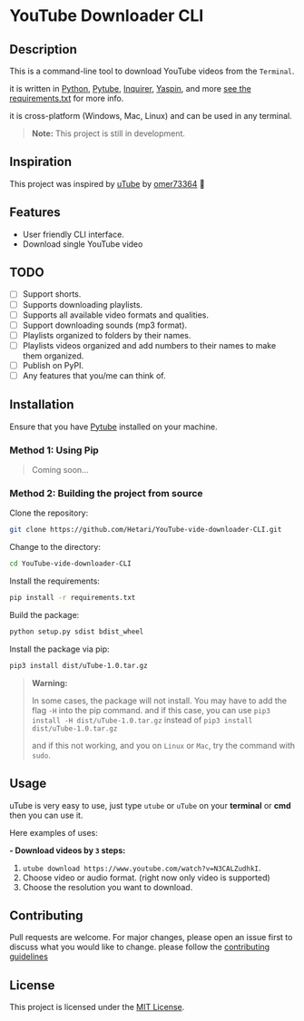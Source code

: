 # YouTube Downloader CLI

## Description

This is a command-line tool to download YouTube videos from the `Terminal`.

it is written in [Python](https://www.python.org/), [Pytube](https://pytube.io/), [Inquirer](https://pypi.org/project/inquirer/), [Yaspin](https://yaspin.dev/), and more [see the requirements.txt](requirements.txt) for more info.

it is cross-platform (Windows, Mac, Linux) and can be used in any terminal.

> **Note:** This project is still in development.

## Inspiration

This project was inspired by [uTube](https://github.com/omer73364/uTube/) by [omer73364](https://github.com/omer73364) 🤩

## Features

- User friendly CLI interface.
- Download single YouTube video

## TODO

- [ ] Support shorts.
- [ ] Supports downloading playlists.
- [ ] Supports all available video formats and qualities.
- [ ] Support downloading sounds (mp3 format).
- [ ] Playlists organized to folders by their names.
- [ ] Playlists videos organized and add numbers to their names to make them organized.
- [ ] Publish on PyPI.
- [ ] Any features that you/me can think of.

## Installation

Ensure that you have [Pytube](https://pytube.io/) installed on your machine.

### Method 1: Using Pip

> Coming soon...

### Method 2: Building the project from source

Clone the repository:

```bash
git clone https://github.com/Hetari/YouTube-vide-downloader-CLI.git
```

Change to the directory:

```bash
cd YouTube-vide-downloader-CLI
```

Install the requirements:

```bash
pip install -r requirements.txt
```

Build the package:

```bash
python setup.py sdist bdist_wheel
```

Install the package via pip:

```bash
pip3 install dist/uTube-1.0.tar.gz
```

> **Warning:**
>
> In some cases, the package will not install. You may have to add the flag `-H` into the pip command. and if this case, you can use `pip3 install -H dist/uTube-1.0.tar.gz` instead of `pip3 install dist/uTube-1.0.tar.gz`
>
> and if this not working, and you on `Linux` or `Mac`, try the command with `sudo`.

## Usage

uTube is very easy to use, just type `utube` or `uTube` on your **terminal** or **cmd** then you can use it.

Here examples of uses:

**- Download videos by `3` steps:**

1.  `utube download https://www.youtube.com/watch?v=N3CALZudhkI`.
2.  Choose video or audio format. (right now only video is supported)
3.  Choose the resolution you want to download.

## Contributing

Pull requests are welcome. For major changes, please open an issue first to discuss what you would like to change.
please follow the [contributing guidelines](CONTRIBUTING.md)

## License

This project is licensed under the [MIT License](http://choosealicense.com/licenses/mit/).
